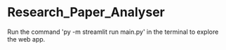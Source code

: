 # Research_Paper_Analyser
Run the command 'py -m streamlit run main.py' in the terminal to explore the web app.
